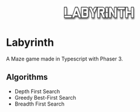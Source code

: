<p align="center">
  <img width="40%" style="margin: 0 auto;" src="./public/assets/images/labyrinthTitle.png" >
</p>

# Labyrinth
 A Maze game made in Typescript with Phaser 3.

 ## Algorithms
 - Depth First Search
 - Greedy Best-First Search
 - Breadth First Search
